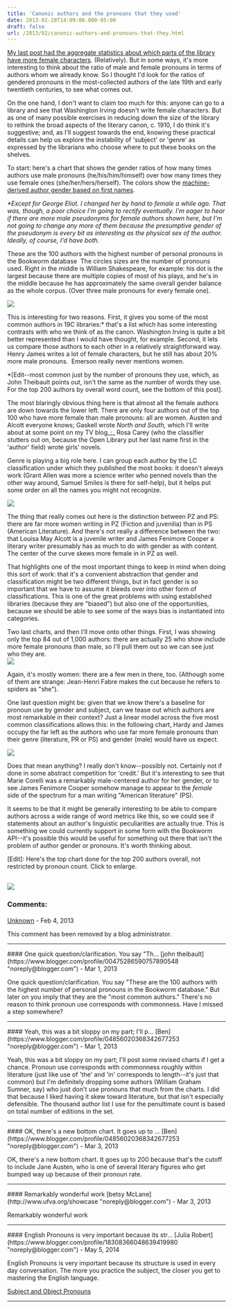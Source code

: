 ```yaml
---
title: 'Canonic authors and the pronouns that they used'
date: 2013-02-28T14:09:00.000-05:00
draft: false
url: /2013/02/canonic-authors-and-pronouns-that-they.html
---
```


[My last post had the aggregate statistics about which parts of the library have more female characters](http://sappingattention.blogspot.com/2013/02/genders-and-genres-tracking-pronouns.html). (Relatively). But in some ways, it's more interesting to think about the ratio of male and female pronouns in terms of authors whom we already know. So I thought I'd look for the ratios of gendered pronouns in the most-collected authors of the late 19th and early twentieth centuries, to see what comes out.  
  
On the one hand, I don't want to claim too much for this: anyone can go to a library and see that Washington Irving doesn't write female characters. But as one of many possible exercises in reducing down the size of the library to rethink the broad aspects of the literary canon, c. 1910, I do think it's suggestive; and, as I'll suggest towards the end, knowing these practical details can help us explore the instability of 'subject' or 'genre' as expressed by the librarians who choose where to put these books on the shelves.  
  
  
  
To start: here's a chart that shows the gender ratios of how many times authors use male pronouns (he/his/him/himself) over how many times they use female ones (she/her/hers/herself). The colors show the [machine-derived author gender based on first names](http://sappingattention.blogspot.com/2012/05/author-genders-methodology.html).  
  
_\*Except for George Eliot. I changed her by hand to female a while ago. That was, though, a poor choice I'm going to rectify eventually. I'm eager to hear if there are more male pseudonyms for female authors shown here, but I'm not going to change any more of them because the presumptive gender of the pseudonym is every bit as interesting as the physical sex of the author. Ideally, of course, I'd have both._  
  
These are the 100 authors with the highest number of personal pronouns in the Bookworm database  The circles sizes are the number of pronouns used. Right in the middle is William Shakespeare, for example: his dot is the largest because there are multiple copies of most of his plays, and he's in the middle because he has approximately the same overall gender balance as the whole corpus. (Over three male pronouns for every female one).  

[![](http://4.bp.blogspot.com/-IVLRrYFV3t4/US50CZ2pW0I/AAAAAAAAD90/YDVlEDYtCXc/s1600/Top100.png)](http://4.bp.blogspot.com/-IVLRrYFV3t4/US50CZ2pW0I/AAAAAAAAD90/YDVlEDYtCXc/s1600/Top100.png)

  
This is interesting for two reasons. First, it gives you some of the most common authors in 19C libraries:\* that's a list which has some interesting contrasts with who we think of as the canon. Washington Irving is quite a bit better represented than I would have thought, for example. Second, it lets us compare those authors to each other in a relatively straightforward way. Henry James writes a lot of female characters, but he still has about 20% more male pronouns.  Emerson really never mentions women.  

  

\*\[Edit--most common just by the number of pronouns they use, which, as John Theibault points out, isn't the same as the number of words they use. For the top 200 authors by overall word count, see the bottom of this post\].

  

The most blaringly obvious thing here is that almost all the female authors are down towards the lower left. There are only four authors out of the top 100 who have more female than male pronouns: all are women. Austen and Alcott everyone knows; Gaskell wrote _North and South,_ which I'll write about at some point on my TV blog_;_ Rosa Carey (who the classifier stutters out on, because the Open Library put her last name first in the 'author' field) wrote girls' novels.  
  
Genre is playing a big role here. I can group each author by the LC classification under which they published the most books: it doesn't always work (Grant Allen was more a science writer who penned novels than the other way around, Samuel Smiles is there for self-help), but it helps put some order on all the names you might not recognize.  
  

  

  

[![](http://4.bp.blogspot.com/-dg-ZPQo439Q/US50Ce5Qv4I/AAAAAAAAD94/3NEx7JeJH48/s1600/Top100+by+location.png)](http://4.bp.blogspot.com/-dg-ZPQo439Q/US50Ce5Qv4I/AAAAAAAAD94/3NEx7JeJH48/s1600/Top100+by+location.png)

  
  
The thing that really comes out here is the distinction between PZ and PS: there are far more women writing in PZ (Fiction and juvenilia) than in PS (American Literature). And there's not really a difference between the two: that Louisa May Alcott is a juvenile writer and James Fenimore Cooper a literary writer presumably has as much to do with gender as with content. The center of the curve skews more female in in PZ as well.  
  
That highlights one of the most important things to keep in mind when doing this sort of work: that it's a convenient abstraction that gender and classification might be two different things, but in fact gender is so important that we have to assume it bleeds over into other form of classifications. This is one of the great problems with using established libraries (because they are "biased") but also one of the opportunities, because we should be able to see some of the ways bias is instantiated into categories.  
  
Two last charts, and then I'll move onto other things. First, I was showing only the top 84 out of 1,000 authors: there are actually 25 who show include more female pronouns than male, so I'll pull them out so we can see just who they are.  
[![](http://2.bp.blogspot.com/-6qo9JGf8ysU/US5ycVV9NMI/AAAAAAAAD9c/-1TPSGM-gGQ/s1600/Women+use+pronouns.png)](http://2.bp.blogspot.com/-6qo9JGf8ysU/US5ycVV9NMI/AAAAAAAAD9c/-1TPSGM-gGQ/s1600/Women+use+pronouns.png)  
  
Again, it's mostly women: there are a few men in there, too. (Although some of them are strange: Jean-Henri Fabre makes the cut because he refers to spiders as "she").  
  
One last question might be: given that we know there's a baseline for pronoun use by gender and subject, can we tease out which authors are most remarkable in their context? Just a linear model across the five most common classifications allows this: in the following chart, Hardy and James occupy the far left as the authors who use far more female pronouns than their genre (literature, PR or PS) and gender (male) would have us expect.  
  

[![](http://4.bp.blogspot.com/-GOz-37UTtkQ/US5-XRYAgSI/AAAAAAAAD-I/TzYhLe7WTg0/s1600/Excess+men.png)](http://4.bp.blogspot.com/-GOz-37UTtkQ/US5-XRYAgSI/AAAAAAAAD-I/TzYhLe7WTg0/s1600/Excess+men.png)

Does that mean anything? I really don't know--possibly not. Certainly not if done in some abstract competition for 'credit.' But it's interesting to see that Marie Corelli was a remarkably male-centered author for her gender, or to see James Fenimore Cooper somehow manage to appear to the _female_ side of the spectrum for a man writing "American literature" (PS).  
  
It seems to be that it might be generally interesting to be able to compare authors across a wide range of word metrics like this, so we could see if statements about an author's linguistic peculiarities are actually true. This is something we could currently support in some form with the Bookworm API--it's possible this would be useful for something out there that isn't the problem of author gender or pronouns. It's worth thinking about.  
  
  
\[Edit\]: Here's the top chart done for the top 200 authors overall, not restricted by pronoun count. Click to enlarge.  

[![](http://2.bp.blogspot.com/-dfXB37Rz4ew/UTftAU4d0MI/AAAAAAAAD-g/dDgsxSJoPhc/s640/top200Authors908.png)](http://2.bp.blogspot.com/-dfXB37Rz4ew/UTftAU4d0MI/AAAAAAAAD-g/dDgsxSJoPhc/s1600/top200Authors908.png)
---
### Comments:
#### 
[Unknown](https://www.blogger.com/profile/01350153590339279019 "noreply@blogger.com") - <time datetime="2013-02-28T22:09:13.127-05:00">Feb 4, 2013</time>

This comment has been removed by a blog administrator.
<hr />
#### One quick question/clarification. You say "Th...
[john theibault](https://www.blogger.com/profile/00475286590757890548 "noreply@blogger.com") - <time datetime="2013-03-04T11:12:36.017-05:00">Mar 1, 2013</time>

One quick question/clarification. You say "These are the 100 authors with the highest number of personal pronouns in the Bookworm database." But later on you imply that they are the "most common authors." There's no reason to think pronoun use corresponds with commonness. Have I missed a step somewhere?
<hr />
#### Yeah, this was a bit sloppy on my part; I'll p...
[Ben](https://www.blogger.com/profile/04856020368342677253 "noreply@blogger.com") - <time datetime="2013-03-04T13:40:44.123-05:00">Mar 1, 2013</time>

Yeah, this was a bit sloppy on my part; I'll post some revised charts if I get a chance. Pronoun use corresponds with commonness roughly within literature (just like use of 'the' and 'in' corresponds to length--it's just that common) but I'm definitely dropping some authors (William Graham Sumner, say) who just don't use pronouns that much from the charts. I did that because I liked having it skew toward literature, but that isn't especially defensible. The thousand author list I use for the penultimate count is based on total number of editions in the set.
<hr />
#### OK, there's a new bottom chart. It goes up to ...
[Ben](https://www.blogger.com/profile/04856020368342677253 "noreply@blogger.com") - <time datetime="2013-03-06T20:28:52.628-05:00">Mar 3, 2013</time>

OK, there's a new bottom chart. It goes up to 200 because that's the cutoff to include Jane Austen, who is one of several literary figures who get bumped way up because of their pronoun rate.
<hr />
#### Remarkably wonderful work
[betsy McLane](http://www.ufva.org/showcase "noreply@blogger.com") - <time datetime="2013-03-13T21:56:31.443-04:00">Mar 3, 2013</time>

Remarkably wonderful work
<hr />
#### English Pronouns is very important because its str...
[Julia Robert](https://www.blogger.com/profile/18308366048639419980 "noreply@blogger.com") - <time datetime="2014-05-30T03:00:13.564-04:00">May 5, 2014</time>

English Pronouns is very important because its structure is used in every day conversation. The more you practice the subject, the closer you get to mastering the English language.  
  
[Subject and Object Pronouns](http://www.englishtraineronline.com/2014/02/subject-and-object-pronouns-excercise.html)
<hr />
